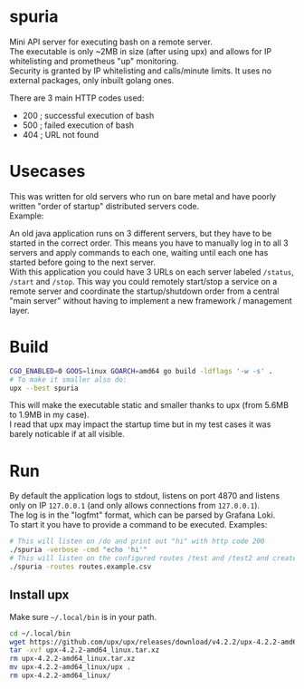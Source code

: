 # spuria

Mini API server for executing bash on a remote server.  
The executable is only ~2MB in size (after using upx) and allows for IP whitelisting and prometheus "up" monitoring.  
Security is granted by IP whitelisting and calls/minute limits. It uses no external packages, only inbuilt golang ones.

There are 3 main HTTP codes used:

 - 200 ; successful execution of bash
 - 500 ; failed execution of bash
 - 404 ; URL not found


# Usecases

This was written for old servers who run on bare metal and have poorly written "order of startup" distributed servers code.  
Example:

An old java application runs on 3 different servers, but they have to be started in the correct order. This means you have to manually log in to all 3 servers and apply commands to each one, waiting until each one has started before going to the next server.  
With this application you could have 3 URLs on each server labeled `/status`, `/start` and `/stop`. This way you could remotely start/stop a service on a remote server and coordinate the startup/shutdown order from a central "main server" without having to implement a new framework / management layer.


# Build

```bash
CGO_ENABLED=0 GOOS=linux GOARCH=amd64 go build -ldflags '-w -s' .
# To make it smaller also do:
upx --best spuria
```

This will make the executable static and smaller thanks to upx (from 5.6MB to 1.9MB in my case).  
I read that upx may impact the startup time but in my test cases it was barely noticable if at all visible.


# Run

By default the application logs to stdout, listens on port 4870 and listens only on IP `127.0.0.1` (and only allows connections from `127.0.0.1`).  
The log is in the "logfmt" format, which can be parsed by Grafana Loki.  
To start it you have to provide a command to be executed. Examples:  

```bash
# This will listen on /do and print out "hi" with http code 200
./spuria -verbose -cmd "echo 'hi'"
# This will listen on the configured routes /test and /test2 and create files if accessed
./spuria -routes routes.example.csv
```


## Install upx

Make sure `~/.local/bin` is in your path.

```bash
cd ~/.local/bin
wget https://github.com/upx/upx/releases/download/v4.2.2/upx-4.2.2-amd64_linux.tar.xz
tar -xvf upx-4.2.2-amd64_linux.tar.xz
rm upx-4.2.2-amd64_linux.tar.xz
mv upx-4.2.2-amd64_linux/upx .
rm upx-4.2.2-amd64_linux/
```
